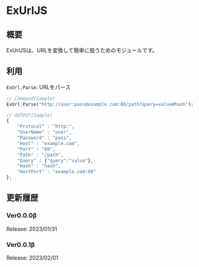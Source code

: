 # ExUrlJS

## 概要
ExUrlJSは、URLを変換して簡単に扱うためのモジュールです。

## 利用
`ExUrl.Parse`: URLをパース
```js
// Command(Sample)
ExUrl.Parse("http://user:pass@example.com:80/path?query=value#hash");

// OUTPUT(Sample)
{
    "Protocol" : "http:",
    "UserName" : "user",
    "Password" : "pass",
    "Host" : "example.com",
    "Port" : "80",
    "Path" : "/path",
    "Query" : {"query":"value"},
    "Hash" : "hash",
    "HostPort" : "example.com:80"
};
```
<!--
`ExUrl.UrlSearch`: 文字列からURLを探す
`ExUrl.GetQuery`: クエリを取得する
`ExUrl.SetQuery`: クエリを設定する
`ExUrl.DeleteQuery`: クエリを削除する
`ExUrl.SetHistory`: ヒストリを設定する
-->

## 更新履歴
### Ver0.0.0β
Release: 2023/01/31

### Ver0.0.1β
Release: 2023/02/01